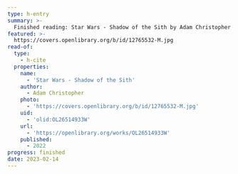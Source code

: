 ```yaml
---
type: h-entry
summary: >-
  Finished reading: Star Wars - Shadow of the Sith by Adam Christopher
featured: >-
  https://covers.openlibrary.org/b/id/12765532-M.jpg
read-of:
  type:
    - h-cite
  properties:
    name:
      - 'Star Wars - Shadow of the Sith'
    author:
      - Adam Christopher
    photo:
      - 'https://covers.openlibrary.org/b/id/12765532-M.jpg'
    uid:
      - 'olid:OL26514933W'
    url:
      - 'https://openlibrary.org/works/OL26514933W'
    published:
      - 2022
progress: finished
date: 2023-02-14
---
```

